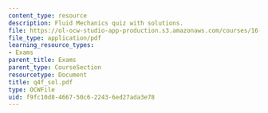 ```yaml
---
content_type: resource
description: Fluid Mechanics quiz with solutions.
file: https://ol-ocw-studio-app-production.s3.amazonaws.com/courses/16-01-unified-engineering-i-ii-iii-iv-fall-2005-spring-2006/f9fc10d8466750c622436ed27ada3e78_q4f_sol.pdf
file_type: application/pdf
learning_resource_types:
- Exams
parent_title: Exams
parent_type: CourseSection
resourcetype: Document
title: q4f_sol.pdf
type: OCWFile
uid: f9fc10d8-4667-50c6-2243-6ed27ada3e78
---
```

